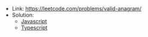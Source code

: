 - Link: https://leetcode.com/problems/valid-anagram/
- Solution:
  - [Javascript](index.js)
  - [Typescript](index.ts)
